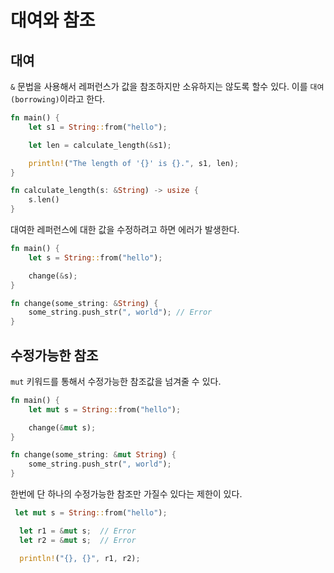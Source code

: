 # 대여와 참조

## 대여

`&` 문법을 사용해서 레퍼런스가 값을 참조하지만 소유하지는 않도록 할수 있다. 이를 `대여(borrowing)`이라고 한다.

```rs
fn main() {
    let s1 = String::from("hello");

    let len = calculate_length(&s1);

    println!("The length of '{}' is {}.", s1, len);
}

fn calculate_length(s: &String) -> usize {
    s.len()
}
```

대여한 레퍼런스에 대한 값을 수정하려고 하면 에러가 발생한다.

```rs
fn main() {
    let s = String::from("hello");

    change(&s);
}

fn change(some_string: &String) {
    some_string.push_str(", world"); // Error
}
```

## 수정가능한 참조

`mut` 키워드를 통해서 수정가능한 참조값을 넘겨줄 수 있다.

```rs
fn main() {
    let mut s = String::from("hello");

    change(&mut s);
}

fn change(some_string: &mut String) {
    some_string.push_str(", world");
}
```

한번에 단 하나의 수정가능한 참조만 가질수 있다는 제한이 있다.

```rs
 let mut s = String::from("hello");

  let r1 = &mut s;  // Error
  let r2 = &mut s;  // Error

  println!("{}, {}", r1, r2);
```
